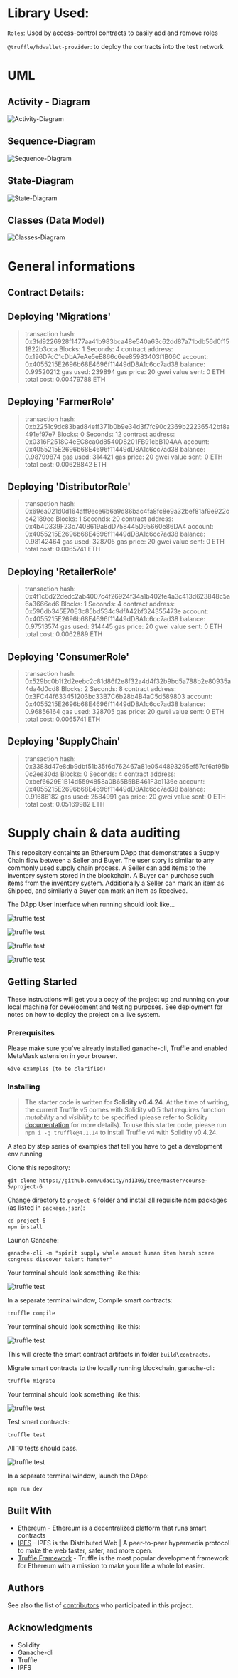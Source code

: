 
# Library Used:
`Roles`:  Used by access-control contracts to easily add and remove roles 

`@truffle/hdwallet-provider`: to deploy the contracts into the test network
# UML
## Activity - Diagram

![Activity-Diagram](/docs/activity-diagram.png)

## Sequence-Diagram

![Sequence-Diagram](/docs/sequence-diagram.png)

## State-Diagram

![State-Diagram](/docs/state-diagram.png)

## Classes (Data Model)

![Classes-Diagram](/docs/class-diagramm.png)

# General informations
## Contract Details:
   Deploying 'Migrations'
   ----------------------
   > transaction hash:    0x3fd9226928f1477aa41b983bca48e540a63c62dd87a71bdb56d0f151822b3cca
   > Blocks: 1            Seconds: 4
   > contract address:    0x196D7cC1cDbA7eAe5eE866c6ee85983403f1B06C
   > account:             0x4055215E2696b68E4696f11449dD8A1c6cc7ad38
   > balance:             0.99520212
   > gas used:            239894
   > gas price:           20 gwei
   > value sent:          0 ETH
   > total cost:          0.00479788 ETH

Deploying 'FarmerRole'
   ----------------------
   > transaction hash:    0xb2251c9dc83bad84eff371b0b9e34d3f7fc90c2369b22236542bf8a491ef97e7
   > Blocks: 0            Seconds: 12
   > contract address:    0x0316F2518C4eEC8ca0d8540D8201FB91cbB104AA
   > account:             0x4055215E2696b68E4696f11449dD8A1c6cc7ad38
   > balance:             0.98799874
   > gas used:            314421
   > gas price:           20 gwei
   > value sent:          0 ETH
   > total cost:          0.00628842 ETH

Deploying 'DistributorRole'
   ---------------------------
   > transaction hash:    0x69ea021d0d164aff9ece6b6a9d86bac4fa8fc8e9a32bef81af9e922cc42189ee
   > Blocks: 1            Seconds: 20
   > contract address:    0x4b4D339F23c7408619a8dD758445D95660e86DA4
   > account:             0x4055215E2696b68E4696f11449dD8A1c6cc7ad38
   > balance:             0.98142464
   > gas used:            328705
   > gas price:           20 gwei
   > value sent:          0 ETH
   > total cost:          0.0065741 ETH

Deploying 'RetailerRole'
   ------------------------
   > transaction hash:    0x4f1c6d22dedc2ab4007c4f26924f34a1b402fe4a3c413d623848c5a6a3666ed6
   > Blocks: 1            Seconds: 4
   > contract address:    0x596db345E70E3c85bd534c9dfA42bf324355473e
   > account:             0x4055215E2696b68E4696f11449dD8A1c6cc7ad38
   > balance:             0.97513574
   > gas used:            314445
   > gas price:           20 gwei
   > value sent:          0 ETH
   > total cost:          0.0062889 ETH

Deploying 'ConsumerRole'
   ------------------------
   > transaction hash:    0x529bc0b1f2d2eebc2c81d86f2e8f32a4d4f32b9bd5a788b2e80935a4da4d0cd8
   > Blocks: 2            Seconds: 8
   > contract address:    0x3FC44f633451203bc33B7C6b28b4B4aC5d589803
   > account:             0x4055215E2696b68E4696f11449dD8A1c6cc7ad38
   > balance:             0.96856164
   > gas used:            328705
   > gas price:           20 gwei
   > value sent:          0 ETH
   > total cost:          0.0065741 ETH

Deploying 'SupplyChain'
   -----------------------
   > transaction hash:    0x3388d47e8db9dbf51b35f6d762467a81e0544893295ef57cf6af95b0c2ee30da
   > Blocks: 0            Seconds: 4
   > contract address:    0xbef6629E1B14d5594858a0B65B5BB461F3c1136e
   > account:             0x4055215E2696b68E4696f11449dD8A1c6cc7ad38
   > balance:             0.91686182
   > gas used:            2584991
   > gas price:           20 gwei
   > value sent:          0 ETH
   > total cost:          0.05169982 ETH
# Supply chain & data auditing

This repository containts an Ethereum DApp that demonstrates a Supply Chain flow between a Seller and Buyer. The user story is similar to any commonly used supply chain process. A Seller can add items to the inventory system stored in the blockchain. A Buyer can purchase such items from the inventory system. Additionally a Seller can mark an item as Shipped, and similarly a Buyer can mark an item as Received.

The DApp User Interface when running should look like...

![truffle test](images/ftc_product_overview.png)

![truffle test](images/ftc_farm_details.png)

![truffle test](images/ftc_product_details.png)

![truffle test](images/ftc_transaction_history.png)


## Getting Started

These instructions will get you a copy of the project up and running on your local machine for development and testing purposes. See deployment for notes on how to deploy the project on a live system.

### Prerequisites

Please make sure you've already installed ganache-cli, Truffle and enabled MetaMask extension in your browser.

```
Give examples (to be clarified)
```

### Installing

> The starter code is written for **Solidity v0.4.24**. At the time of writing, the current Truffle v5 comes with Solidity v0.5 that requires function *mutability* and *visibility* to be specified (please refer to Solidity [documentation](https://docs.soliditylang.org/en/v0.5.0/050-breaking-changes.html) for more details). To use this starter code, please run `npm i -g truffle@4.1.14` to install Truffle v4 with Solidity v0.4.24. 

A step by step series of examples that tell you have to get a development env running

Clone this repository:

```
git clone https://github.com/udacity/nd1309/tree/master/course-5/project-6
```

Change directory to ```project-6``` folder and install all requisite npm packages (as listed in ```package.json```):

```
cd project-6
npm install
```

Launch Ganache:

```
ganache-cli -m "spirit supply whale amount human item harsh scare congress discover talent hamster"
```

Your terminal should look something like this:

![truffle test](images/ganache-cli.png)

In a separate terminal window, Compile smart contracts:

```
truffle compile
```

Your terminal should look something like this:

![truffle test](images/truffle_compile.png)

This will create the smart contract artifacts in folder ```build\contracts```.

Migrate smart contracts to the locally running blockchain, ganache-cli:

```
truffle migrate
```

Your terminal should look something like this:

![truffle test](images/truffle_migrate.png)

Test smart contracts:

```
truffle test
```

All 10 tests should pass.

![truffle test](images/truffle_test.png)

In a separate terminal window, launch the DApp:

```
npm run dev
```

## Built With

* [Ethereum](https://www.ethereum.org/) - Ethereum is a decentralized platform that runs smart contracts
* [IPFS](https://ipfs.io/) - IPFS is the Distributed Web | A peer-to-peer hypermedia protocol
to make the web faster, safer, and more open.
* [Truffle Framework](http://truffleframework.com/) - Truffle is the most popular development framework for Ethereum with a mission to make your life a whole lot easier.


## Authors

See also the list of [contributors](https://github.com/your/project/contributors.md) who participated in this project.

## Acknowledgments

* Solidity
* Ganache-cli
* Truffle
* IPFS
